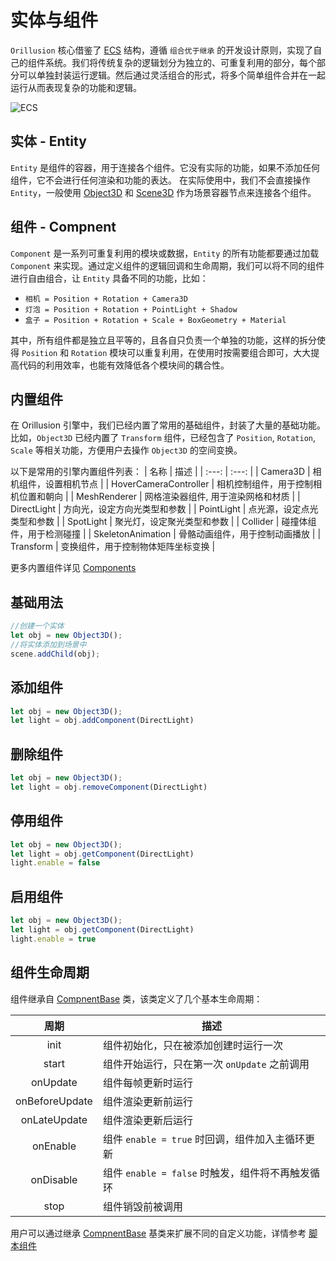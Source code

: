 # 实体与组件
`Orillusion` 核心借鉴了 [ECS](https://wikipedia.org/wiki/Entity_component_system) 结构，遵循 `组合优于继承` 的开发设计原则，实现了自己的组件系统。我们将传统复杂的逻辑划分为独立的、可重复利用的部分，每个部分可以单独封装运行逻辑。然后通过灵活组合的形式，将多个简单组件合并在一起运行从而表现复杂的功能和逻辑。

![ECS](/images/component.svg)

## 实体 - Entity
`Entity` 是组件的容器，用于连接各个组件。它没有实际的功能，如果不添加任何组件，它不会进行任何渲染和功能的表达。
在实际使用中，我们不会直接操作 `Entity`，一般使用 [Object3D](/guide/core/object) 和 [Scene3D](/guide/core/scene) 作为场景容器节点来连接各个组件。


## 组件 - Compnent
`Component` 是一系列可重复利用的模块或数据，`Entity` 的所有功能都要通过加载 `Component` 来实现。通过定义组件的逻辑回调和生命周期，我们可以将不同的组件进行自由组合，让 `Entity` 具备不同的功能，比如：

- `相机 = Position + Rotation + Camera3D`  
- `灯泡 = Position + Rotation + PointLight + Shadow` 
- `盒子 = Position + Rotation + Scale + BoxGeometry + Material` 

其中，所有组件都是独立且平等的，且各自只负责一个单独的功能，这样的拆分使得 `Position` 和 `Rotation` 模块可以重复利用，在使用时按需要组合即可，大大提高代码的利用效率，也能有效降低各个模块间的耦合性。

## 内置组件

在 Orillusion 引擎中，我们已经内置了常用的基础组件，封装了大量的基础功能。比如，`Object3D` 已经内置了 `Transform` 组件，已经包含了 `Position`, `Rotation`, `Scale` 等相关功能，方便用户去操作 `Object3D` 的空间变换。

以下是常用的引擎内置组件列表：
| 名称 | 描述 |
| :---: | :---: |
| Camera3D | 相机组件，设置相机节点 |
| HoverCameraController | 相机控制组件，用于控制相机位置和朝向 |
| MeshRenderer | 网格渲染器组件, 用于渲染网格和材质 |
| DirectLight | 方向光，设定方向光类型和参数 |
| PointLight | 点光源，设定点光类型和参数 |
| SpotLight | 聚光灯，设定聚光类型和参数 |
| Collider | 碰撞体组件，用于检测碰撞 |
| SkeletonAnimation | 骨骼动画组件，用于控制动画播放 |
| Transform | 变换组件，用于控制物体矩阵坐标变换 |

更多内置组件详见 [Components](/api/#components)

## 基础用法
```ts
//创建一个实体
let obj = new Object3D();
//将实体添加到场景中
scene.addChild(obj);
```
## 添加组件
```ts
let obj = new Object3D();
let light = obj.addComponent(DirectLight)
```

## 删除组件
```ts
let obj = new Object3D();
let light = obj.removeComponent(DirectLight)
```

## 停用组件
```ts
let obj = new Object3D();
let light = obj.getComponent(DirectLight)
light.enable = false
```

## 启用组件
```ts
let obj = new Object3D();
let light = obj.getComponent(DirectLight)
light.enable = true
```

## 组件生命周期
组件继承自 [CompnentBase](/api/classes/ComponentBase) 类，该类定义了几个基本生命周期：

| 周期 | 描述 |
| :---: | --- |
| init | 组件初始化，只在被添加创建时运行一次 |
| start   | 组件开始运行，只在第一次 `onUpdate` 之前调用 |
| onUpdate | 组件每帧更新时运行 |
| onBeforeUpdate | 组件渲染更新前运行 |
| onLateUpdate | 组件渲染更新后运行 |
| onEnable | 组件 `enable = true` 时回调，组件加入主循环更新 |
| onDisable | 组件 `enable = false` 时触发，组件将不再触发循环 |
| stop | 组件销毁前被调用 |

用户可以通过继承 [CompnentBase](/api/classes/ComponentBase) 基类来扩展不同的自定义功能，详情参考 [脚本组件](/guide/core/script)